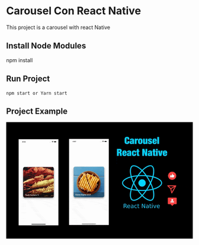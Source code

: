 # Carousel Con React Native
This project is a carousel with react Native

## Install Node Modules 

npm install

## Run Project 

```
npm start or Yarn start

```

## Project Example 

![](https://github.com/memof90/Carousel-Con-ReactNative/blob/main/images/Grabación%20de%20pantalla%202021-07-21%20a%20la(s)%204.52.12%20p.%C2%A0m..gif?raw=true)
